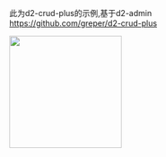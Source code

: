 此为d2-crud-plus的示例,基于d2-admin    
https://github.com/greper/d2-crud-plus


<a href="https://github.com/d2-projects/d2-admin" target="_blank"><img src="https://raw.githubusercontent.com/FairyEver/d2-admin/master/doc/image/d2-admin@2x.png" width="200"></a>
